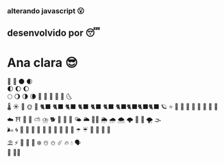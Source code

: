 ### alterando javascript :open_mouth:
## desenvolvido por :sleeping: 
# Ana clara :sunglasses:
:eyes:
:carousel_horse:
:new_moon:		:waxing_crescent_moon:	
		:first_quarter_moon:		:moon:
:waxing_gibbous_moon:	
	:full_moon:		:waning_gibbous_moon:	:last_quarter_moon:		:waning_crescent_moon:	 :jack_o_lantern:
		:crescent_moon:	:new_moon_with_face:
	:monocle_face:	:first_quarter_moon_with_face:		:last_quarter_moon_with_face:	
		:thermometer:		:sunny:	
		:full_moon_with_face:		:sun_with_face:	:bamboo:  :black_cat: :black_cat: :black_cat: :black_cat: :black_cat: :black_cat: :black_cat::black_cat::black_cat::black_cat:
		:ringed_planet:		:star:  :red_envelope: :fish_cake: :dango: :snail:
		:star2:	:stars:	 :wolf:
		:milky_way:		:cloud:	 :shinto_shrine: :mosque: :amphora:
	:partly_sunny:	:cloud_with_lightning_and_rain:	 :dog2: :japanese_goblin: :japanese_goblin: :japanese_goblin:
		:sun_behind_small_cloud:		:sun_behind_large_cloud: :mage_man:	
		:sun_behind_rain_cloud:		:cloud_with_rain:
		:cloud_with_snow:		:cloud_with_lightning:	  :dolls: :wind_chime:
		:tornado:		:fog:	
		:wind_face:		:cyclone:   :rice_scene: :roller_coaster: :love_hotel:
		:rainbow:	:closed_umbrella:	:sloth: :anger: :anger: :dizzy: :dizzy:
		:open_umbrella:	:umbrella: :japanese_ogre: :japanese_ogre: :japanese_ogre: :japanese_ogre:	
		:parasol_on_ground:	:zap:	:hamster: :fox_face: :100:
		:snowflake:		:snowman_with_snow:	
		:snowman:		:comet:		:fire:	:droplet: :speaking_head:	
		:ocean:	
        :elephant::dash:
